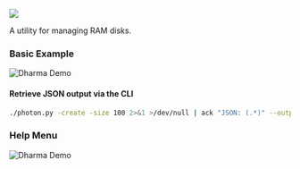![](http://people.mozilla.com/~cdiehl/screenshots/photon/photon.png)


A utility for managing RAM disks.


### Basic Example

![Dharma Demo](https://people.mozilla.com/~cdiehl/screenshots/photon/example.png "")


#### Retrieve JSON output via the CLI
```bash
./photon.py -create -size 100 2>&1 >/dev/null | ack "JSON: (.*)" --output='$1' | python -m json.tool
```


### Help Menu
![Dharma Demo](https://people.mozilla.com/~cdiehl/screenshots/photon/help.png "")
